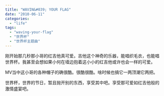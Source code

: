 ```yaml
---
title: "WAVIN&#039; YOUR FLAG"
date: "2010-06-11"
categories: 
  - "life"
tags: 
  - "waving-your-flag"
  - "世界杯"
  - "世界杯主题曲"
---
```


刚开始那几秒那小哥的红吉他真可爱。吉他这个神奇的乐器，能唱织毛衣，也能唱世界杯。我甚至会想如果小何在墙边抱着这小小的红吉他或许也会一样的可爱。

MV当中这小哥的各种帽子的确很酷。很酷很酷。啥时候也搞它一两顶潮它两把。

世界杯，世界的节日，暂且抛开别的东西，享受其中吧。享受那可爱如红吉他般的激情盛宴吧。
